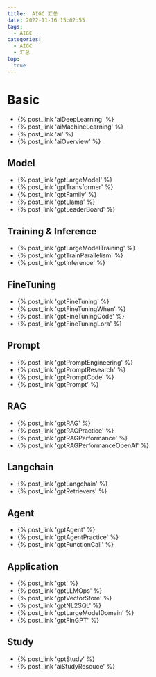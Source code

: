 ```yaml
---
title:  AIGC 汇总
date: 2022-11-16 15:02:55
tags:
  - AIGC
categories: 
  - AIGC
  - 汇总  
top:
  true
---
```


<p></p>
<!-- more -->

# Basic
+ {% post_link 'aiDeepLearning' %}
+ {% post_link 'aiMachineLearning' %}
+ {% post_link 'ai' %} 
+ {% post_link 'aiOverview' %}  

## Model
+ {% post_link 'gptLargeModel' %}
+ {% post_link 'gptTransformer' %} 
+ {% post_link 'gptFamily' %}  
+ {% post_link 'gptLlama' %}   
+ {% post_link 'gptLeaderBoard' %}  

## Training & Inference
+ {% post_link 'gptLargeModelTraining' %}
+ {% post_link 'gptTrainParallelism' %} 
+ {% post_link 'gptInference' %}

## FineTuning
+ {% post_link 'gptFineTuning' %} 
+ {% post_link 'gptFineTuningWhen' %}  
+ {% post_link 'gptFineTuningCode' %}  
+ {% post_link 'gptFineTuningLora' %} 

## Prompt
  + {% post_link 'gptPromptEngineering' %}
  + {% post_link 'gptPromptResearch' %}
  + {% post_link 'gptPromptCode' %}
  + {% post_link 'gptPrompt' %}

## RAG
+ {% post_link 'gptRAG' %}
+ {% post_link 'gptRAGPractice' %} 
+ {% post_link 'gptRAGPerformance' %}
+ {% post_link 'gptRAGPerformanceOpenAI' %} 

## Langchain
+ {% post_link 'gptLangchain' %}
+ {% post_link 'gptRetrievers' %} 

## Agent
+ {% post_link 'gptAgent' %}
+ {% post_link 'gptAgentPractice' %} 
+ {% post_link 'gptFunctionCall' %} 

## Application
+ {% post_link 'gpt' %}
+ {% post_link 'gptLLMOps' %} 
+ {% post_link 'gptVectorStore' %}
+ {% post_link 'gptNL2SQL' %} 
+ {% post_link 'gptLargeModelDomain' %} 
+ {% post_link 'gptFinGPT' %}   

## Study
+ {% post_link 'gptStudy' %}
+ {% post_link 'aiStudyResouce' %} 























